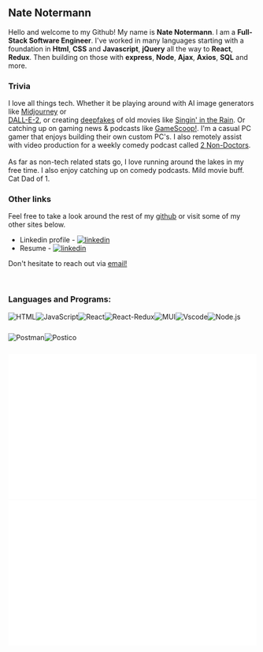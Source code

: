 ## Nate Notermann


Hello and welcome to my Github! My name is **Nate Notermann**. I am a **Full-Stack Software Engineer**. I've worked in many languages starting with a foundation in **Html**, **CSS** and **Javascript**, **jQuery** all the way to **React**, **Redux**. Then building on those with **express**, **Node**, **Ajax**, **Axios**, **SQL** and more. 
<br/>

 ### Trivia
I love all things tech. Whether it be playing around with AI image generators like 
  [Midjourney](https://www.midjourney.com/home/) or  
  [DALL-E-2](https://openai.com/dall-e-2/), or creating [deepfakes](https://vimeo.com/742504379) of old movies like [Singin' in the Rain](https://www.rottentomatoes.com/m/singin_in_the_rain). Or catching up on gaming news & podcasts like [GameScoop!](https://www.youtube.com/watch?v=E-HuWmdVVng&list=PL99PCYdTX-vc_2yb9cnTYyqgiO5ujqp2R&ab_channel=IGNGames). I'm a casual PC gamer that enjoys building their own custom PC's. I also remotely  assist with video production for a weekly comedy podcast called [2 Non-Doctors](https://www.instagram.com/2nondrs/?hl=en).
  <br>
  <br>
  As far as non-tech related stats go, I love running around the lakes in my free time. I also enjoy catching up on comedy podcasts. Mild movie buff. Cat Dad of 1. 


 ### Other links
 Feel free to take a look around the rest of my [github](https://github.com/NateNotermann?tab=repositories)
 or visit some of my other sites below.

- Linkedin profile - <a href='https://www.linkedin.com/in/nate-notermann/'><img alt="linkedin" src="https://upload.wikimedia.org/wikipedia/commons/0/01/LinkedIn_Logo.svg" height='18px'/></a>
- Resume - <a href='https://docs.google.com/document/d/1AFwkaIAh_q_hZW1El2RY0tds35-Sx-Gi3TkMtMaZYnc/edit?usp=sharing'><img alt="linkedin" src="https://upload.wikimedia.org/wikipedia/commons/thumb/6/66/Google_Docs_2020_Logo.svg/800px-Google_Docs_2020_Logo.svg.png" height='18px'/></a>

Don't hesitate to reach out via <a href = "mailto: nate.notermann@gmail.com">email!</a>



<br>

### Languages and Programs:
<a href="https://html.com/about/" target="_blank"> <img align="left" alt="HTML" height ="42px"  src="https://upload.wikimedia.org/wikipedia/commons/thumb/6/61/HTML5_logo_and_wordmark.svg/1024px-HTML5_logo_and_wordmark.svg.png"> </a>

<a href="https://www.javascript.com/" target="_blank"> <img align="left" alt="JavaScript" height ="42px"  src="https://upload.wikimedia.org/wikipedia/commons/9/99/Unofficial_JavaScript_logo_2.svg"> </a>

<a href="https://reactjs.org/" target="_blank"> <img align="left" alt="React" height ="42px" src="https://upload.wikimedia.org/wikipedia/commons/a/a7/React-icon.svg"></a>

<a href="https://react-redux.js.org/" target="_blank"> <img align="left" alt="React-Redux" height ="42px" src="https://d33wubrfki0l68.cloudfront.net/0834d0215db51e91525a25acf97433051f280f2f/c30f5/img/redux.svg"></a>

<a href="https://mui.com/" target="_blank"> <img src="https://img.icons8.com/color/480/material-ui.png" align="left" alt="MUI" height='42px'/> </a>

<a href="https://code.visualstudio.com/" target="_blank"> <img src="https://upload.wikimedia.org/wikipedia/commons/9/9a/Visual_Studio_Code_1.35_icon.svg" align="left" alt="Vscode" height='42px'/> </a>

<a href="https://nodejs.org" target="_blank"><img align="left" alt="Node.js" height ="42px" src="https://upload.wikimedia.org/wikipedia/commons/d/d9/Node.js_logo.svg"></a>

<a href="https://www.postman.com/" target="_blank"><img align="left" alt="Postman" height ="42px" src="https://voyager.postman.com/logo/postman-logo-icon-orange.svg"></a>

<a href="https://eggerapps.at/postico/" target="_blank"> <img src="https://images.g2crowd.com/uploads/product/image/large_detail/large_detail_9527e481fa86aee7aef5c962698d78ee/postico.png" align="left" alt="Postico" height='42px'/> </a>


<br>
<br>
<br>

![Stats Overview](https://raw.githubusercontent.com/NateNotermann/github-stats-transparent/afc1a13a92e70179c22fd15de262e079fd649f49/generated/overview.svg)
![Most Used Languages](https://raw.githubusercontent.com/NateNotermann/github-stats-transparent/afc1a13a92e70179c22fd15de262e079fd649f49/generated/languages.svg)
